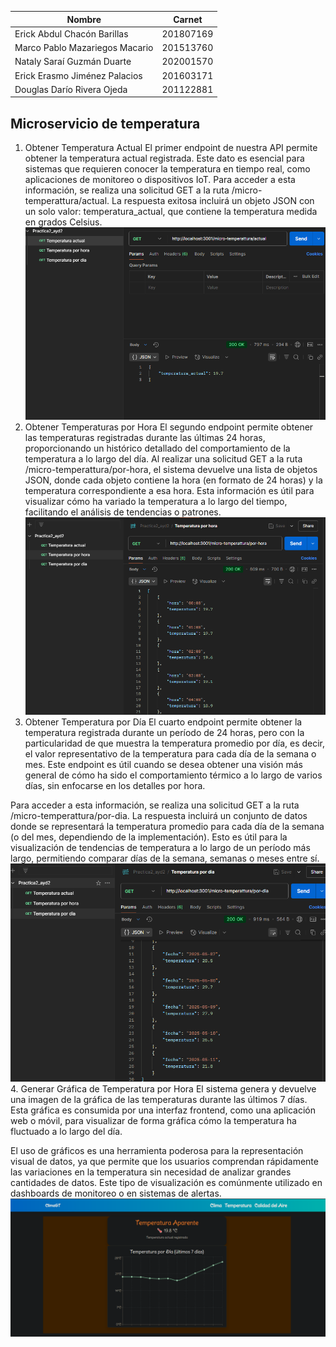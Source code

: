 | Nombre | Carnet |
|--------|:--------:|
| Erick Abdul Chacón Barillas | 201807169 |
| Marco Pablo Mazariegos Macario | 201513760 |
| Nataly Saraí Guzmán Duarte | 202001570 |
| Erick Erasmo Jiménez Palacios | 201603171 |
| Douglas Darío Rivera Ojeda | 201122881 |

## Microservicio de temperatura
1. Obtener Temperatura Actual
El primer endpoint de nuestra API permite obtener la temperatura actual registrada. Este dato es esencial para sistemas que requieren conocer la temperatura en tiempo real, como aplicaciones de monitoreo o dispositivos IoT. Para acceder a esta información, se realiza una solicitud GET a la ruta /micro-temperattura/actual. La respuesta exitosa incluirá un objeto JSON con un solo valor: temperatura_actual, que contiene la temperatura medida en grados Celsius. 
![tempact](img/tempactual.png)
2. Obtener Temperaturas por Hora
El segundo endpoint permite obtener las temperaturas registradas durante las últimas 24 horas, proporcionando un histórico detallado del comportamiento de la temperatura a lo largo del día. Al realizar una solicitud GET a la ruta /micro-temperattura/por-hora, el sistema devuelve una lista de objetos JSON, donde cada objeto contiene la hora (en formato de 24 horas) y la temperatura correspondiente a esa hora. Esta información es útil para visualizar cómo ha variado la temperatura a lo largo del tiempo, facilitando el análisis de tendencias o patrones.
![tempact](img/temphora.png)
3. Obtener Temperatura por Día
El cuarto endpoint permite obtener la temperatura registrada durante un período de 24 horas, pero con la particularidad de que muestra la temperatura promedio por día, es decir, el valor representativo de la temperatura para cada día de la semana o mes. Este endpoint es útil cuando se desea obtener una visión más general de cómo ha sido el comportamiento térmico a lo largo de varios días, sin enfocarse en los detalles por hora.

Para acceder a esta información, se realiza una solicitud GET a la ruta /micro-temperattura/por-dia. La respuesta incluirá un conjunto de datos donde se representará la temperatura promedio para cada día de la semana (o del mes, dependiendo de la implementación). Esto es útil para la visualización de tendencias de temperatura a lo largo de un período más largo, permitiendo comparar días de la semana, semanas o meses entre sí.
![tempact](img/tempdia.png)
4. Generar Gráfica de Temperatura por Hora
 El sistema genera y devuelve una imagen de la gráfica de las temperaturas durante las últimos 7 días. Esta gráfica es consumida por una interfaz frontend, como una aplicación web o móvil, para visualizar de forma gráfica cómo la temperatura ha fluctuado a lo largo del día.

El uso de gráficos es una herramienta poderosa para la representación visual de datos, ya que permite que los usuarios comprendan rápidamente las variaciones en la temperatura sin necesidad de analizar grandes cantidades de datos. Este tipo de visualización es comúnmente utilizado en dashboards de monitoreo o en sistemas de alertas.
![tempact](img/temperatura.png)